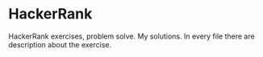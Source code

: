 # HackerRank

HackerRank exercises, problem solve.
My solutions.
In every file there are description about the exercise.
